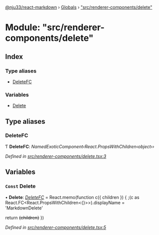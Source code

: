 [@nju33/react-markdown](../README.md) › [Globals](../globals.md) › ["src/renderer-components/delete"](_src_renderer_components_delete_.md)

# Module: "src/renderer-components/delete"

## Index

### Type aliases

* [DeleteFC](_src_renderer_components_delete_.md#deletefc)

### Variables

* [Delete](_src_renderer_components_delete_.md#const-delete)

## Type aliases

###  DeleteFC

Ƭ **DeleteFC**: *NamedExoticComponent‹React.PropsWithChildren‹object››*

*Defined in [src/renderer-components/delete.tsx:3](https://github.com/nju33/react-markdown/blob/52ced5e/src/renderer-components/delete.tsx#L3)*

## Variables

### `Const` Delete

• **Delete**: *[DeleteFC](_src_renderer_components_delete_.md#deletefc)* = React.memo(function c({ children }) {
  ;(c as React.FC<React.PropsWithChildren<{}>>).displayName = 'MarkdownDelete'

  return <del className="md__delete">{children}</del>
})

*Defined in [src/renderer-components/delete.tsx:5](https://github.com/nju33/react-markdown/blob/52ced5e/src/renderer-components/delete.tsx#L5)*
